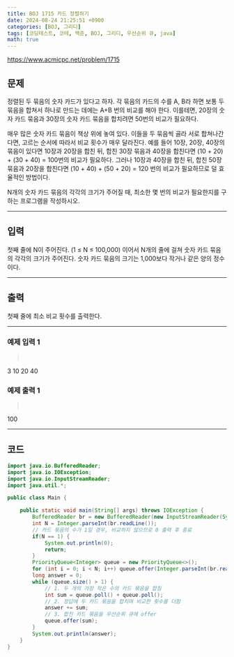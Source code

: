 ```yaml
---
title: BOJ 1715 카드 정렬하기
date: 2024-08-24 21:25:51 +0900
categories: [BOJ, 그리디]
tags: [코딩테스트, 코테, 백준, BOJ, 그리디, 우선순위 큐, java]
math: true
---
```


<https://www.acmicpc.net/problem/1715>

## 문제
정렬된 두 묶음의 숫자 카드가 있다고 하자. 각 묶음의 카드의 수를 A, B라 하면 보통 두 묶음을 합쳐서 하나로 만드는 데에는 A+B 번의 비교를 해야 한다. 이를테면, 20장의 숫자 카드 묶음과 30장의 숫자 카드 묶음을 합치려면 50번의 비교가 필요하다.

매우 많은 숫자 카드 묶음이 책상 위에 놓여 있다. 이들을 두 묶음씩 골라 서로 합쳐나간다면, 고르는 순서에 따라서 비교 횟수가 매우 달라진다. 예를 들어 10장, 20장, 40장의 묶음이 있다면 10장과 20장을 합친 뒤, 합친 30장 묶음과 40장을 합친다면 (10 + 20) + (30 + 40) = 100번의 비교가 필요하다. 그러나 10장과 40장을 합친 뒤, 합친 50장 묶음과 20장을 합친다면 (10 + 40) + (50 + 20) = 120 번의 비교가 필요하므로 덜 효율적인 방법이다.

N개의 숫자 카드 묶음의 각각의 크기가 주어질 때, 최소한 몇 번의 비교가 필요한지를 구하는 프로그램을 작성하시오.

---
## 입력
첫째 줄에 N이 주어진다. (1 ≤ N ≤ 100,000) 이어서 N개의 줄에 걸쳐 숫자 카드 묶음의 각각의 크기가 주어진다. 숫자 카드 묶음의 크기는 1,000보다 작거나 같은 양의 정수이다.

---
## 출력
첫째 줄에 최소 비교 횟수를 출력한다.

---
### 예제 입력 1
> <pre>
3
10
20
40
> </pre>

### 예제 출력 1
> <pre>
100
> </pre>

---
## 코드

```java
import java.io.BufferedReader;
import java.io.IOException;
import java.io.InputStreamReader;
import java.util.*;

public class Main {

    public static void main(String[] args) throws IOException {
        BufferedReader br = new BufferedReader(new InputStreamReader(System.in));
        int N = Integer.parseInt(br.readLine());
        // 카드 묶음의 수가 1일 경우, 비교하지 않으므로 0 출력 후 종료
        if(N == 1) {
            System.out.println(0);
            return;
        }
        PriorityQueue<Integer> queue = new PriorityQueue<>();
        for (int i = 0; i < N; i++) queue.offer(Integer.parseInt(br.readLine()));
        long answer = 0;
        while (queue.size() > 1) {
            // 1. 두 개의 가장 작은 수의 카드 묶음을 합침
            int sum = queue.poll() + queue.poll();
            // 2. 정답에 두 카드 묶음을 합치며 비교한 횟수를 더함
            answer += sum;
            // 3. 합친 카드 묶음을 우선순위 큐에 offer
            queue.offer(sum);
        }
        System.out.println(answer);
    }
}
```
